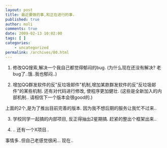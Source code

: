 ```yaml
---
layout: post
title: 最近要做的事,和正在进行的事.
published: true
author: moli
comments: true
date: 2009-02-13 10:02:00
tags: [ ]
categories:
    - uncategorized
permalink: /archives/80.html
---
```

1. 修改QQ搜索,解决一个我自己都觉得郁闷的bug. (为什么现在还没有解决? 老bug了..饿..我也郁闷..)

2. 增加QQ群发软件的反"反垃圾邮件"机制,增加某款群发软件的反"反垃圾邮件"的某些机制. 还有对代码进行修改, 使程序更加健壮. (这些是全新加入的内部机制.. 请相信下一个版本会很good的.)

上面的2个,是为了推出目前完善的版本. 因为我不想后期的服务让我忙不过来..

3. 学校同学一起搞的内部项目, 反正得抽出2星期搞. 赶紧的整出个框架出来..

4. .. 还有一个X项目..

事情多..但自己老感觉很闲&#8230; 现在..